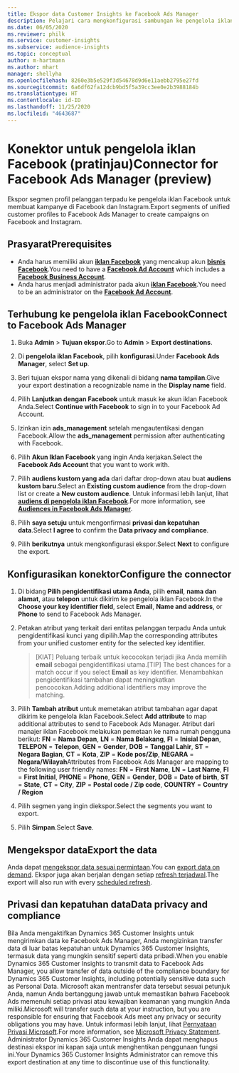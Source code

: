 ```yaml
---
title: Ekspor data Customer Insights ke Facebook Ads Manager
description: Pelajari cara mengkonfigurasi sambungan ke pengelola iklan Facebook.
ms.date: 06/05/2020
ms.reviewer: philk
ms.service: customer-insights
ms.subservice: audience-insights
ms.topic: conceptual
author: m-hartmann
ms.author: mhart
manager: shellyha
ms.openlocfilehash: 8260e3b5e529f3d54678d9d6e11aebb2795e27fd
ms.sourcegitcommit: 6a6df62fa12dcb9bd5f5a39cc3ee0e2b3988184b
ms.translationtype: HT
ms.contentlocale: id-ID
ms.lasthandoff: 11/25/2020
ms.locfileid: "4643687"
---
```

# <a name="connector-for-facebook-ads-manager-preview"></a><span data-ttu-id="75e0a-103">Konektor untuk pengelola iklan Facebook (pratinjau)</span><span class="sxs-lookup"><span data-stu-id="75e0a-103">Connector for Facebook Ads Manager (preview)</span></span>

<span data-ttu-id="75e0a-104">Ekspor segmen profil pelanggan terpadu ke pengelola iklan Facebook untuk membuat kampanye di Facebook dan Instagram.</span><span class="sxs-lookup"><span data-stu-id="75e0a-104">Export segments of unified customer profiles to Facebook Ads Manager to create campaigns on Facebook and Instagram.</span></span>

## <a name="prerequisites"></a><span data-ttu-id="75e0a-105">Prasyarat</span><span class="sxs-lookup"><span data-stu-id="75e0a-105">Prerequisites</span></span>

- <span data-ttu-id="75e0a-106">Anda harus memiliki akun [**iklan Facebook**](https://www.facebook.com/business/learn/lessons/step-by-step-ads-manager-account) yang mencakup akun [**bisnis Facebook**](https://business.facebook.com/).</span><span class="sxs-lookup"><span data-stu-id="75e0a-106">You need to have a [**Facebook Ad Account**](https://www.facebook.com/business/learn/lessons/step-by-step-ads-manager-account) which includes a [**Facebook Business Account**](https://business.facebook.com/).</span></span>
- <span data-ttu-id="75e0a-107">Anda harus menjadi administrator pada akun [**iklan Facebook**](https://www.facebook.com/business/learn/lessons/step-by-step-ads-manager-account).</span><span class="sxs-lookup"><span data-stu-id="75e0a-107">You need to be an administrator on the [**Facebook Ad Account**](https://www.facebook.com/business/learn/lessons/step-by-step-ads-manager-account).</span></span>

## <a name="connect-to-facebook-ads-manager"></a><span data-ttu-id="75e0a-108">Terhubung ke pengelola iklan Facebook</span><span class="sxs-lookup"><span data-stu-id="75e0a-108">Connect to Facebook Ads Manager</span></span>

1. <span data-ttu-id="75e0a-109">Buka **Admin** > **Tujuan ekspor**.</span><span class="sxs-lookup"><span data-stu-id="75e0a-109">Go to **Admin** > **Export destinations**.</span></span>

1. <span data-ttu-id="75e0a-110">Di **pengelola iklan Facebook**, pilih **konfigurasi**.</span><span class="sxs-lookup"><span data-stu-id="75e0a-110">Under **Facebook Ads Manager**, select **Set up**.</span></span>

1. <span data-ttu-id="75e0a-111">Beri tujuan ekspor nama yang dikenali di bidang **nama tampilan**.</span><span class="sxs-lookup"><span data-stu-id="75e0a-111">Give your export destination a recognizable name in the **Display name** field.</span></span>

1. <span data-ttu-id="75e0a-112">Pilih **Lanjutkan dengan Facebook** untuk masuk ke akun iklan Facebook Anda.</span><span class="sxs-lookup"><span data-stu-id="75e0a-112">Select **Continue with Facebook** to sign in to your Facebook Ad Account.</span></span>

1. <span data-ttu-id="75e0a-113">Izinkan izin **ads_management** setelah mengautentikasi dengan Facebook.</span><span class="sxs-lookup"><span data-stu-id="75e0a-113">Allow the **ads_management** permission after authenticating with Facebook.</span></span>

1. <span data-ttu-id="75e0a-114">Pilih **Akun Iklan Facebook** yang ingin Anda kerjakan.</span><span class="sxs-lookup"><span data-stu-id="75e0a-114">Select the **Facebook Ads Account** that you want to work with.</span></span>

1. <span data-ttu-id="75e0a-115">Pilih **audiens kustom yang ada** dari daftar drop-down atau buat **audiens kustom baru**.</span><span class="sxs-lookup"><span data-stu-id="75e0a-115">Select an **Existing custom audience** from the drop-down list or create a **New custom audience**.</span></span> <span data-ttu-id="75e0a-116">Untuk informasi lebih lanjut, lihat [**audiens di pengelola iklan Facebook**](https://www.facebook.com/business/help/744354708981227?id=2469097953376494).</span><span class="sxs-lookup"><span data-stu-id="75e0a-116">For more information, see [**Audiences in Facebook Ads Manager**](https://www.facebook.com/business/help/744354708981227?id=2469097953376494).</span></span>

1. <span data-ttu-id="75e0a-117">Pilih **saya setuju** untuk mengonfirmasi **privasi dan kepatuhan data**.</span><span class="sxs-lookup"><span data-stu-id="75e0a-117">Select **I agree** to confirm the **Data privacy and compliance**.</span></span>

1. <span data-ttu-id="75e0a-118">Pilih **berikutnya** untuk mengkonfigurasi ekspor.</span><span class="sxs-lookup"><span data-stu-id="75e0a-118">Select **Next** to configure the export.</span></span>

## <a name="configure-the-connector"></a><span data-ttu-id="75e0a-119">Konfigurasikan konektor</span><span class="sxs-lookup"><span data-stu-id="75e0a-119">Configure the connector</span></span>

1. <span data-ttu-id="75e0a-120">Di bidang **Pilih pengidentifikasi utama Anda**, pilih **email**, **nama dan alamat**, atau **telepon** untuk dikirim ke pengelola iklan Facebook.</span><span class="sxs-lookup"><span data-stu-id="75e0a-120">In the **Choose your key identifier field**, select **Email**, **Name and address**, or **Phone** to send to Facebook Ads Manager.</span></span>

1. <span data-ttu-id="75e0a-121">Petakan atribut yang terkait dari entitas pelanggan terpadu Anda untuk pengidentifikasi kunci yang dipilih.</span><span class="sxs-lookup"><span data-stu-id="75e0a-121">Map the corresponding attributes from your unified customer entity for the selected key identifier.</span></span>
   > <span data-ttu-id="75e0a-122">[KIAT] Peluang terbaik untuk kecocokan terjadi jika Anda memilih **email** sebagai pengidentifikasi utama.</span><span class="sxs-lookup"><span data-stu-id="75e0a-122">[TIP] The best chances for a match occur if you select **Email** as key identifier.</span></span> <span data-ttu-id="75e0a-123">Menambahkan pengidentifikasi tambahan dapat meningkatkan pencocokan.</span><span class="sxs-lookup"><span data-stu-id="75e0a-123">Adding additional identifiers may improve the matching.</span></span>

1. <span data-ttu-id="75e0a-124">Pilih **Tambah atribut** untuk memetakan atribut tambahan agar dapat dikirim ke pengelola iklan Facebook.</span><span class="sxs-lookup"><span data-stu-id="75e0a-124">Select **Add attribute** to map additional attributes to send to Facebook Ads Manager.</span></span> <span data-ttu-id="75e0a-125">Atribut dari manajer iklan Facebook melakukan pemetaan ke nama rumah pengguna berikut: **FN** = **Nama Depan**, **LN** = **Nama Belakang**, **FI** = **Inisial Depan**, **TELEPON** = **Telepon**, **GEN** = **Gender**, **DOB** = **Tanggal Lahir**, **ST** = **Negara Bagian**, **CT** = **Kota**, **ZIP** = **Kode pos/Zip**, **NEGARA** = **Negara/Wilayah**</span><span class="sxs-lookup"><span data-stu-id="75e0a-125">Attributes from Facebook Ads Manager are mapping to the following user friendly names: **FN** = **First Name**, **LN** = **Last Name**, **FI** = **First Initial**, **PHONE** = **Phone**, **GEN** = **Gender**, **DOB** = **Date of birth**, **ST** = **State**, **CT** = **City**, **ZIP** = **Postal code / Zip code**, **COUNTRY** = **Country / Region**</span></span>

1. <span data-ttu-id="75e0a-126">Pilih segmen yang ingin diekspor.</span><span class="sxs-lookup"><span data-stu-id="75e0a-126">Select the segments you want to export.</span></span>

1. <span data-ttu-id="75e0a-127">Pilih **Simpan**.</span><span class="sxs-lookup"><span data-stu-id="75e0a-127">Select **Save**.</span></span>

## <a name="export-the-data"></a><span data-ttu-id="75e0a-128">Mengekspor data</span><span class="sxs-lookup"><span data-stu-id="75e0a-128">Export the data</span></span>

<span data-ttu-id="75e0a-129">Anda dapat [mengekspor data sesuai permintaan](export-destinations.md).</span><span class="sxs-lookup"><span data-stu-id="75e0a-129">You can [export data on demand](export-destinations.md).</span></span> <span data-ttu-id="75e0a-130">Ekspor juga akan berjalan dengan setiap [refresh terjadwal](system.md#schedule-tab).</span><span class="sxs-lookup"><span data-stu-id="75e0a-130">The export will also run with every [scheduled refresh](system.md#schedule-tab).</span></span>

## <a name="data-privacy-and-compliance"></a><span data-ttu-id="75e0a-131">Privasi dan kepatuhan data</span><span class="sxs-lookup"><span data-stu-id="75e0a-131">Data privacy and compliance</span></span>

<span data-ttu-id="75e0a-132">Bila Anda mengaktifkan Dynamics 365 Customer Insights untuk mengirimkan data ke Facebook Ads Manager, Anda mengizinkan transfer data di luar batas kepatuhan untuk Dynamics 365 Customer Insights, termasuk data yang mungkin sensitif seperti data pribadi.</span><span class="sxs-lookup"><span data-stu-id="75e0a-132">When you enable Dynamics 365 Customer Insights to transmit data to Facebook Ads Manager, you allow transfer of data outside of the compliance boundary for Dynamics 365 Customer Insights, including potentially sensitive data such as Personal Data.</span></span> <span data-ttu-id="75e0a-133">Microsoft akan mentransfer data tersebut sesuai petunjuk Anda, namun Anda bertanggung jawab untuk memastikan bahwa Facebook Ads memenuhi setiap privasi atau kewajiban keamanan yang mungkin Anda miliki.</span><span class="sxs-lookup"><span data-stu-id="75e0a-133">Microsoft will transfer such data at your instruction, but you are responsible for ensuring that Facebook Ads meet any privacy or security obligations you may have.</span></span> <span data-ttu-id="75e0a-134">Untuk informasi lebih lanjut, lihat [Pernyataan Privasi Microsoft](https://go.microsoft.com/fwlink/?linkid=396732).</span><span class="sxs-lookup"><span data-stu-id="75e0a-134">For more information, see [Microsoft Privacy Statement](https://go.microsoft.com/fwlink/?linkid=396732).</span></span>
<span data-ttu-id="75e0a-135">Administrator Dynamics 365 Customer Insights Anda dapat menghapus destinasi ekspor ini kapan saja untuk menghentikan penggunaan fungsi ini.</span><span class="sxs-lookup"><span data-stu-id="75e0a-135">Your Dynamics 365 Customer Insights Administrator can remove this export destination at any time to discontinue use of this functionality.</span></span>
